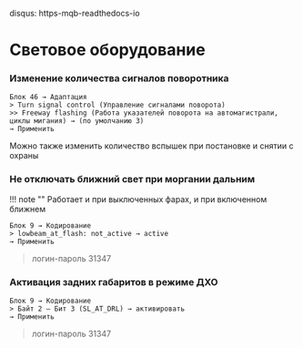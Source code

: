 disqus: https-mqb-readthedocs-io
# Световое оборудование

### Изменение количества сигналов поворотника

```
Блок 46 → Адаптация
> Turn signal control (Управление сигналами поворота)
>> Freeway flashing (Работа указателей поворота на автомагистрали, циклы мигания) → (по умолчанию 3)
→ Применить
```

Можно также изменить количество вспышек при постановке и снятии с охраны

### Не отключать ближний свет при моргании дальним

!!! note ""
    Работает и при выключенных фарах, и при включенном ближнем

```
Блок 9 → Кодирование
> lowbeam_at_flash: not_active → active
→ Применить
``` 

> логин-пароль 31347	

### Активация задних габаритов в режиме ДХО

```
Блок 9 → Кодирование
> Байт 2 – Бит 3 (SL_AT_DRL) → активировать
→ Применить
``` 

> логин-пароль 31347	
